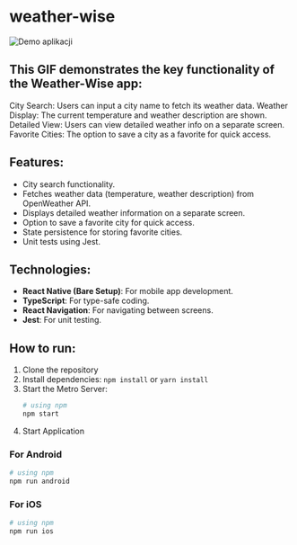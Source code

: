 # weather-wise

![Demo aplikacji](https://i.giphy.com/media/v1.Y2lkPTc5MGI3NjExMGppNHQ4ejdhdXdsb3Fra3NoNmt2ZWtqMTRsamFzaXBzaWwyZHdyMSZlcD12MV9pbnRlcm5hbF9naWZfYnlfaWQmY3Q9Zw/8kC8lRkm6yQ9sHGlfG/giphy.gif)

## This GIF demonstrates the key functionality of the Weather-Wise app:
City Search: Users can input a city name to fetch its weather data.
Weather Display: The current temperature and weather description are shown.
Detailed View: Users can view detailed weather info on a separate screen.
Favorite Cities: The option to save a city as a favorite for quick access.

## Features:
- City search functionality.
- Fetches weather data (temperature, weather description) from OpenWeather API.
- Displays detailed weather information on a separate screen.
- Option to save a favorite city for quick access.
- State persistence for storing favorite cities.
- Unit tests using Jest.

## Technologies:
- **React Native (Bare Setup)**: For mobile app development.
- **TypeScript**: For type-safe coding.
- **React Navigation**: For navigating between screens.
- **Jest**: For unit testing.

## How to run:
1. Clone the repository
2. Install dependencies: `npm install` or `yarn install`
3. Start the Metro Server:
   ```bash
   # using npm
   npm start
   ```
4. Start Application

### For Android
```bash
# using npm
npm run android
```

### For iOS

```bash
# using npm
npm run ios
```

